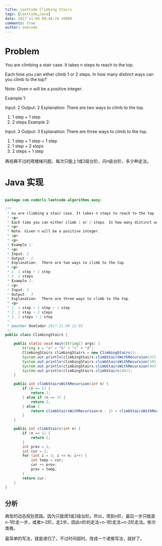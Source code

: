 ```yaml
---
title: LeetCode Climbing Stairs
tags: [LeetCode,Java]
date: 2017-11-09 09:48:24 +0800
comments: true
author: onecode
---
```

# Problem

You are climbing a stair case. It takes n steps to reach to the top.

Each time you can either climb 1 or 2 steps. In how many distinct ways can you climb to the top?

Note: Given n will be a positive integer.


Example 1:

Input: 2
Output:  2
Explanation:  There are two ways to climb to the top.

1. 1 step + 1 step
2. 2 steps
Example 2:

Input: 3
Output:  3
Explanation:  There are three ways to climb to the top.

1. 1 step + 1 step + 1 step
2. 1 step + 2 steps
3. 2 steps + 1 step

再经典不过的爬楼梯问题。每次只能上1或2级台阶，问n级台阶，多少种走法。


<!--break-->

# Java 实现

``` java

package com.coderli.leetcode.algorithms.easy;

/**
 * ou are climbing a stair case. It takes n steps to reach to the top.
 * <p>
 * Each time you can either climb 1 or 2 steps. In how many distinct ways can you climb to the top?
 * <p>
 * Note: Given n will be a positive integer.
 * <p>
 * <p>
 * Example 1:
 * <p>
 * Input: 2
 * Output:  2
 * Explanation:  There are two ways to climb to the top.
 * <p>
 * 1. 1 step + 1 step
 * 2. 2 steps
 * Example 2:
 * <p>
 * Input: 3
 * Output:  3
 * Explanation:  There are three ways to climb to the top.
 * <p>
 * 1. 1 step + 1 step + 1 step
 * 2. 1 step + 2 steps
 * 3. 2 steps + 1 step
 *
 * @author OneCoder 2017-11-08 22:03
 */
public class ClimbingStairs {

    public static void main(String[] args) {
        String s = "a" + "b" + "c" + "d";
        ClimbingStairs climbingStairs = new ClimbingStairs();
        System.out.println(climbingStairs.climbStairsWithRecursion(3));
        System.out.println(climbingStairs.climbStairsWithRecursion(10));
        System.out.println(climbingStairs.climbStairsWithRecursion(44));
        System.out.println(climbingStairs.climbStairs(44));
    }

    public int climbStairsWithRecursion(int n) {
        if (n == 1) {
            return 1;
        } else if (n == 2) {
            return 2;
        } else {
            return climbStairsWithRecursion(n - 1) + climbStairsWithRecursion(n - 2);
        }
    }

    public int climbStairs(int n) {
        if (n == 1) {
            return 1;
        }
        int prev = 1;
        int cur = 2;
        for (int i = 3; i <= n; i++) {
            int temp = cur;
            cur += prev;
            prev = temp;
        }
        return cur;
    }
}


```

## 分析

典型的动态规划思路。因为只能爬1或2级台阶。所以，爬到n阶，最后一步只能是n-1阶走一步，或者n-2阶，走2步。因此n阶的走法=n-1阶走法+n-2阶走法。依次类推。

最简单的写法，就是递归了。不过时间超时。改成一个递推写法，就好了。

